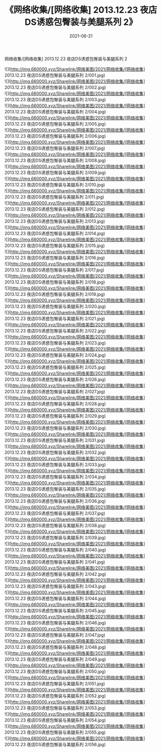﻿---
layout: post
title:  《网络收集/[网络收集] 2013.12.23 夜店DS诱惑包臀装与美腿系列 2》
date:   2021-06-21
img: http://img.660000.xyz/Sharelink/网络美图/2021/网络收集/[网络收集] 2013.12.23 夜店DS诱惑包臀装与美腿系列 2/000.jpg
categories: [美女, 清纯, 唯美]
---

网络收集/[网络收集] 2013.12.23 夜店DS诱惑包臀装与美腿系列 2

 ![](http://img.660000.xyz/Sharelink/网络美图/2021/网络收集/[网络收集] 2013.12.23 夜店DS诱惑包臀装与美腿系列 2/001.jpg) <br>![](http://img.660000.xyz/Sharelink/网络美图/2021/网络收集/[网络收集] 2013.12.23 夜店DS诱惑包臀装与美腿系列 2/002.jpg) <br>![](http://img.660000.xyz/Sharelink/网络美图/2021/网络收集/[网络收集] 2013.12.23 夜店DS诱惑包臀装与美腿系列 2/003.jpg) <br>![](http://img.660000.xyz/Sharelink/网络美图/2021/网络收集/[网络收集] 2013.12.23 夜店DS诱惑包臀装与美腿系列 2/004.jpg) <br>![](http://img.660000.xyz/Sharelink/网络美图/2021/网络收集/[网络收集] 2013.12.23 夜店DS诱惑包臀装与美腿系列 2/005.jpg) <br>![](http://img.660000.xyz/Sharelink/网络美图/2021/网络收集/[网络收集] 2013.12.23 夜店DS诱惑包臀装与美腿系列 2/006.jpg) <br>![](http://img.660000.xyz/Sharelink/网络美图/2021/网络收集/[网络收集] 2013.12.23 夜店DS诱惑包臀装与美腿系列 2/007.jpg) <br>![](http://img.660000.xyz/Sharelink/网络美图/2021/网络收集/[网络收集] 2013.12.23 夜店DS诱惑包臀装与美腿系列 2/008.jpg) <br>![](http://img.660000.xyz/Sharelink/网络美图/2021/网络收集/[网络收集] 2013.12.23 夜店DS诱惑包臀装与美腿系列 2/009.jpg) <br>![](http://img.660000.xyz/Sharelink/网络美图/2021/网络收集/[网络收集] 2013.12.23 夜店DS诱惑包臀装与美腿系列 2/010.jpg) <br>![](http://img.660000.xyz/Sharelink/网络美图/2021/网络收集/[网络收集] 2013.12.23 夜店DS诱惑包臀装与美腿系列 2/011.jpg) <br>![](http://img.660000.xyz/Sharelink/网络美图/2021/网络收集/[网络收集] 2013.12.23 夜店DS诱惑包臀装与美腿系列 2/012.jpg) <br>![](http://img.660000.xyz/Sharelink/网络美图/2021/网络收集/[网络收集] 2013.12.23 夜店DS诱惑包臀装与美腿系列 2/013.jpg) <br>![](http://img.660000.xyz/Sharelink/网络美图/2021/网络收集/[网络收集] 2013.12.23 夜店DS诱惑包臀装与美腿系列 2/014.jpg) <br>![](http://img.660000.xyz/Sharelink/网络美图/2021/网络收集/[网络收集] 2013.12.23 夜店DS诱惑包臀装与美腿系列 2/015.jpg) <br>![](http://img.660000.xyz/Sharelink/网络美图/2021/网络收集/[网络收集] 2013.12.23 夜店DS诱惑包臀装与美腿系列 2/016.jpg) <br>![](http://img.660000.xyz/Sharelink/网络美图/2021/网络收集/[网络收集] 2013.12.23 夜店DS诱惑包臀装与美腿系列 2/017.jpg) <br>![](http://img.660000.xyz/Sharelink/网络美图/2021/网络收集/[网络收集] 2013.12.23 夜店DS诱惑包臀装与美腿系列 2/018.jpg) <br>![](http://img.660000.xyz/Sharelink/网络美图/2021/网络收集/[网络收集] 2013.12.23 夜店DS诱惑包臀装与美腿系列 2/019.jpg) <br>![](http://img.660000.xyz/Sharelink/网络美图/2021/网络收集/[网络收集] 2013.12.23 夜店DS诱惑包臀装与美腿系列 2/020.jpg) <br>![](http://img.660000.xyz/Sharelink/网络美图/2021/网络收集/[网络收集] 2013.12.23 夜店DS诱惑包臀装与美腿系列 2/021.jpg) <br>![](http://img.660000.xyz/Sharelink/网络美图/2021/网络收集/[网络收集] 2013.12.23 夜店DS诱惑包臀装与美腿系列 2/022.jpg) <br>![](http://img.660000.xyz/Sharelink/网络美图/2021/网络收集/[网络收集] 2013.12.23 夜店DS诱惑包臀装与美腿系列 2/023.jpg) <br>![](http://img.660000.xyz/Sharelink/网络美图/2021/网络收集/[网络收集] 2013.12.23 夜店DS诱惑包臀装与美腿系列 2/024.jpg) <br>![](http://img.660000.xyz/Sharelink/网络美图/2021/网络收集/[网络收集] 2013.12.23 夜店DS诱惑包臀装与美腿系列 2/025.jpg) <br>![](http://img.660000.xyz/Sharelink/网络美图/2021/网络收集/[网络收集] 2013.12.23 夜店DS诱惑包臀装与美腿系列 2/026.jpg) <br>![](http://img.660000.xyz/Sharelink/网络美图/2021/网络收集/[网络收集] 2013.12.23 夜店DS诱惑包臀装与美腿系列 2/027.jpg) <br>![](http://img.660000.xyz/Sharelink/网络美图/2021/网络收集/[网络收集] 2013.12.23 夜店DS诱惑包臀装与美腿系列 2/028.jpg) <br>![](http://img.660000.xyz/Sharelink/网络美图/2021/网络收集/[网络收集] 2013.12.23 夜店DS诱惑包臀装与美腿系列 2/029.jpg) <br>![](http://img.660000.xyz/Sharelink/网络美图/2021/网络收集/[网络收集] 2013.12.23 夜店DS诱惑包臀装与美腿系列 2/030.jpg) <br>![](http://img.660000.xyz/Sharelink/网络美图/2021/网络收集/[网络收集] 2013.12.23 夜店DS诱惑包臀装与美腿系列 2/031.jpg) <br>![](http://img.660000.xyz/Sharelink/网络美图/2021/网络收集/[网络收集] 2013.12.23 夜店DS诱惑包臀装与美腿系列 2/032.jpg) <br>![](http://img.660000.xyz/Sharelink/网络美图/2021/网络收集/[网络收集] 2013.12.23 夜店DS诱惑包臀装与美腿系列 2/033.jpg) <br>![](http://img.660000.xyz/Sharelink/网络美图/2021/网络收集/[网络收集] 2013.12.23 夜店DS诱惑包臀装与美腿系列 2/034.jpg) <br>![](http://img.660000.xyz/Sharelink/网络美图/2021/网络收集/[网络收集] 2013.12.23 夜店DS诱惑包臀装与美腿系列 2/035.jpg) <br>![](http://img.660000.xyz/Sharelink/网络美图/2021/网络收集/[网络收集] 2013.12.23 夜店DS诱惑包臀装与美腿系列 2/036.jpg) <br>![](http://img.660000.xyz/Sharelink/网络美图/2021/网络收集/[网络收集] 2013.12.23 夜店DS诱惑包臀装与美腿系列 2/037.jpg) <br>![](http://img.660000.xyz/Sharelink/网络美图/2021/网络收集/[网络收集] 2013.12.23 夜店DS诱惑包臀装与美腿系列 2/038.jpg) <br>![](http://img.660000.xyz/Sharelink/网络美图/2021/网络收集/[网络收集] 2013.12.23 夜店DS诱惑包臀装与美腿系列 2/039.jpg) <br>![](http://img.660000.xyz/Sharelink/网络美图/2021/网络收集/[网络收集] 2013.12.23 夜店DS诱惑包臀装与美腿系列 2/040.jpg) <br>![](http://img.660000.xyz/Sharelink/网络美图/2021/网络收集/[网络收集] 2013.12.23 夜店DS诱惑包臀装与美腿系列 2/041.jpg) <br>![](http://img.660000.xyz/Sharelink/网络美图/2021/网络收集/[网络收集] 2013.12.23 夜店DS诱惑包臀装与美腿系列 2/042.jpg) <br>![](http://img.660000.xyz/Sharelink/网络美图/2021/网络收集/[网络收集] 2013.12.23 夜店DS诱惑包臀装与美腿系列 2/043.jpg) <br>![](http://img.660000.xyz/Sharelink/网络美图/2021/网络收集/[网络收集] 2013.12.23 夜店DS诱惑包臀装与美腿系列 2/044.jpg) <br>![](http://img.660000.xyz/Sharelink/网络美图/2021/网络收集/[网络收集] 2013.12.23 夜店DS诱惑包臀装与美腿系列 2/045.jpg) <br>![](http://img.660000.xyz/Sharelink/网络美图/2021/网络收集/[网络收集] 2013.12.23 夜店DS诱惑包臀装与美腿系列 2/046.jpg) <br>![](http://img.660000.xyz/Sharelink/网络美图/2021/网络收集/[网络收集] 2013.12.23 夜店DS诱惑包臀装与美腿系列 2/047.jpg) <br>![](http://img.660000.xyz/Sharelink/网络美图/2021/网络收集/[网络收集] 2013.12.23 夜店DS诱惑包臀装与美腿系列 2/048.jpg) <br>![](http://img.660000.xyz/Sharelink/网络美图/2021/网络收集/[网络收集] 2013.12.23 夜店DS诱惑包臀装与美腿系列 2/049.jpg) <br>![](http://img.660000.xyz/Sharelink/网络美图/2021/网络收集/[网络收集] 2013.12.23 夜店DS诱惑包臀装与美腿系列 2/050.jpg) <br>![](http://img.660000.xyz/Sharelink/网络美图/2021/网络收集/[网络收集] 2013.12.23 夜店DS诱惑包臀装与美腿系列 2/051.jpg) <br>![](http://img.660000.xyz/Sharelink/网络美图/2021/网络收集/[网络收集] 2013.12.23 夜店DS诱惑包臀装与美腿系列 2/052.jpg) <br>![](http://img.660000.xyz/Sharelink/网络美图/2021/网络收集/[网络收集] 2013.12.23 夜店DS诱惑包臀装与美腿系列 2/053.jpg) <br>![](http://img.660000.xyz/Sharelink/网络美图/2021/网络收集/[网络收集] 2013.12.23 夜店DS诱惑包臀装与美腿系列 2/054.jpg) <br>![](http://img.660000.xyz/Sharelink/网络美图/2021/网络收集/[网络收集] 2013.12.23 夜店DS诱惑包臀装与美腿系列 2/055.jpg) <br>![](http://img.660000.xyz/Sharelink/网络美图/2021/网络收集/[网络收集] 2013.12.23 夜店DS诱惑包臀装与美腿系列 2/056.jpg) <br>